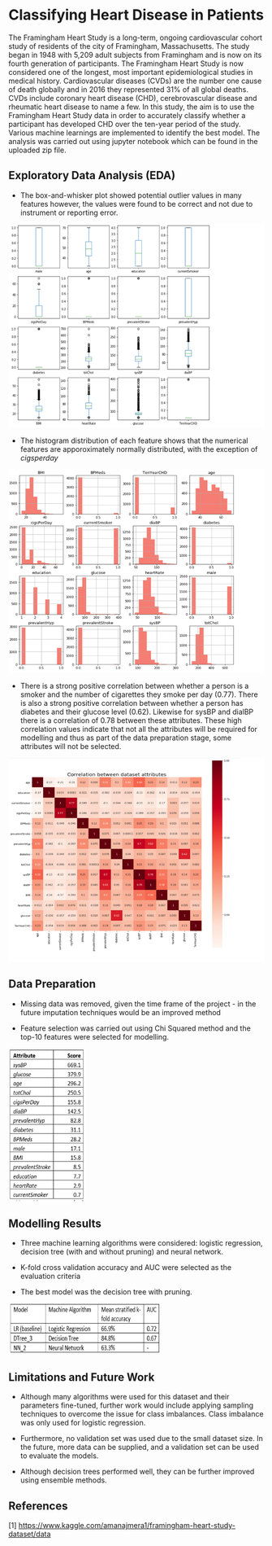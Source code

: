 # Classifying Heart Disease in Patients

The Framingham Heart Study is a long-term, ongoing cardiovascular cohort study of residents of the city of Framingham, Massachusetts. The study began in 1948 with 5,209 adult subjects from Framingham and is now on its fourth generation of participants. The Framingham Heart Study is now considered one of the longest, most important epidemiological studies in medical history. Cardiovascular diseases (CVDs) are the number one cause of death globally and in 2016 they represented 31% of all global deaths. CVDs include coronary heart disease (CHD), cerebrovascular disease and rheumatic heart disease to name a few. In this study, the aim is to use the Framingham Heart Study data in order to accurately classify whether a participant has developed CHD over the ten-year period of the study. Various machine learnings are implemented to identify the best model. The analysis was carried out using jupyter notebook which can be found in the uploaded zip file. 

## Exploratory Data Analysis (EDA)
* The box-and-whisker plot showed potential outlier values in many features however, the values were found to be correct and not due to instrument or reporting error.
<img src="https://github.com/aidenaslam/Predicting-Heart-Disease-in-Patients/blob/master/Figure%201.png" width="650" height="400" />

* The histogram distribution of each feature shows that the numerical features are apporoximately normally distributed, with the exception of *cigsperday*
<img src="https://github.com/aidenaslam/Predicting-Heart-Disease-in-Patients/blob/master/Figure%202.png" width="650" height="400" />

* There is a strong positive correlation between whether a person is a smoker and the number of cigarettes they smoke per day (0.77). There is also a strong positive correlation between whether a person has diabetes and their glucose level (0.62). Likewise for sysBP and dialBP there is a correlation of 0.78 between these attributes. These high correlation values indicate that not all the attributes will be required for modelling and thus as part of the data preparation stage, some attributes will not be selected.
<img src="https://github.com/aidenaslam/Predicting-Heart-Disease-in-Patients/blob/master/Figure%203.png" width="650" height="400" />

## Data Preparation
* Missing data was removed, given the time frame of the project - in the future imputation techniques would be an improved method

* Feature selection was carried out using Chi Squared method and the top-10 features were selected for modelling.
<img src="https://github.com/aidenaslam/Predicting-Heart-Disease-in-Patients/blob/master/Figure%204.png" width="150" height="300" />

## Modelling Results
* Three machine learning algorithms were considered: logistic regression, decision tree (with and without pruning) and neural network.

* K-fold cross validation accuracy and AUC were selected as the evaluation criteria

* The best model was the decision tree with pruning.
<img src="https://github.com/aidenaslam/Predicting-Heart-Disease-in-Patients/blob/master/Figure%205.png" width="300" height="100" />

## Limitations and Future Work
* Although many algorithms were used for this dataset and their parameters fine-tuned, further work would include applying sampling techniques to overcome the issue for class imbalances. Class imbalance was only used for logistic regression.

* Furthermore, no validation set was used due to the small dataset size. In the future, more data can be supplied, and a validation set can be used to evaluate the models. 

* Although decision trees performed well, they can be further improved using ensemble methods. 


## References 
[1] https://www.kaggle.com/amanajmera1/framingham-heart-study-dataset/data
